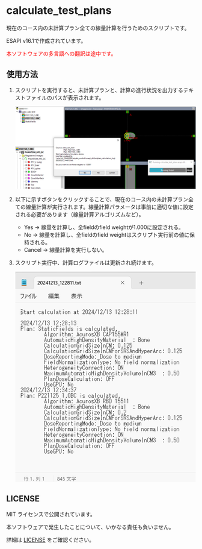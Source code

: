 # calculate_test_plans

現在のコース内の未計算プラン全ての線量計算を行うためのスクリプトです。

ESAPI v16.1で作成されています。

<span style="color:#ff0000;">本ソフトウェアの多言語への翻訳は途中です。</span>



## 使用方法

1. スクリプトを実行すると、未計算プランと、計算の進行状況を出力するテキストファイルのパスが表示されます。

   ![select_target](./images/calculate_test_plans.png)

2. 以下に示すボタンをクリックすることで、現在のコース内の未計算プラン全ての線量計算が実行されます。線量計算パラメータは事前に適切な値に設定される必要があります（線量計算アルゴリズムなど）。

   - Yes → 線量を計算し、全fieldのfield weightが1.000に設定される。
   - No → 線量を計算し、全fieldのfield weightはスクリプト実行前の値に保持される。
   - Cancel → 線量計算を実行しない。

3. スクリプト実行中、計算ログファイルは更新され続けます。

   ![select_target](./images/calculation_log.png)



## LICENSE

MIT ライセンスで公開されています。

本ソフトウェアで発生したことについて、いかなる責任も負いません。

詳細は [LICENSE](https://github.com/akiaji-k/4DCT_namer/blob/main/LICENSE) をご確認ください。